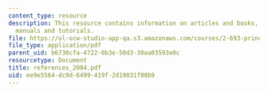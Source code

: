 ```yaml
---
content_type: resource
description: This resource contains information on articles and books, datasheets,
  manuals and tutorials.
file: https://ol-ocw-studio-app-qa.s3.amazonaws.com/courses/2-693-principles-of-oceanographic-instrument-systems-sensors-and-measurements-13-998-spring-2004/ee9e5564dc9d6499419f2d19031f88b9_references_2004.pdf
file_type: application/pdf
parent_uid: b6730cfa-4722-0b3e-50d3-30aa03593e0c
resourcetype: Document
title: references_2004.pdf
uid: ee9e5564-dc9d-6499-419f-2d19031f88b9
---
```

